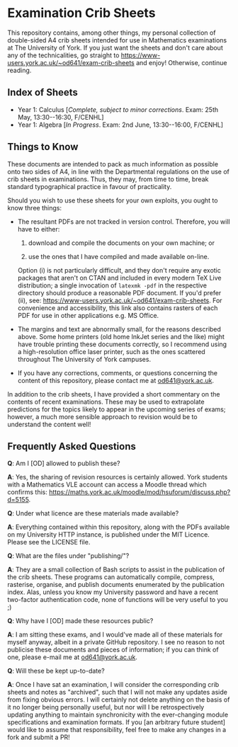 # Examination Crib Sheets

This repository contains, among other things, my personal collection of
double-sided A4 crib sheets intended for use in Mathematics examinations at The
University of York. If you just want the sheets and don't care about any of the
technicalities, go straight to
<https://www-users.york.ac.uk/~od641/exam-crib-sheets> and enjoy! Otherwise,
continue reading.

## Index of Sheets

 * Year 1: Calculus [*Complete, subject to minor corrections*. Exam: 25th May,
   13:30--16:30, F/CENHL]
 * Year 1: Algebra [*In Progress*. Exam: 2nd June, 13:30--16:00, F/CENHL]

## Things to Know

These documents are intended to pack as much information as possible onto two
sides of A4, in line with the Departmental regulations on the use of crib sheets
in examinations. Thus, they may, from time to time, break standard typographical
practice in favour of practicality.

Should you wish to use these sheets for your own exploits, you ought to know
three things:

* The resultant PDFs are not tracked in version control. Therefore, you will
  have to either:

    1. download and compile the documents on your own machine; or

    2. use the ones that I have compiled and made available on-line.

  Option (i) is not particularly difficult, and they don't require any exotic
  packages that aren't on CTAN and included in every modern TeX Live
  distribution; a single invocation of `latexmk -pdf` in the respective
  directory should produce a reasonable PDF document. If you'd prefer (ii), see:
  <https://www-users.york.ac.uk/~od641/exam-crib-sheets>. For convenience and
  accessibility, this link also contains rasters of each PDF for use in other
  applications e.g. MS Office.

* The margins and text are abnormally small, for the reasons described
  above.  Some home printers (old home InkJet series and the like) might
  have trouble printing these documents correctly, so I recommend using a
  high-resolution office laser printer, such as the ones scattered
  throughout The University of York campuses.

* If you have any corrections, comments, or questions concerning the content
  of this repository, please contact me at <od641@york.ac.uk>.

In addition to the crib sheets, I have provided a short commentary on the
contents of recent examinations. These may be used to extrapolate predictions
for the topics likely to appear in the upcoming series of exams; however, a
much more sensible approach to revision would be to understand the content well!

## Frequently Asked Questions

**Q**: Am I [OD] allowed to publish these?

**A**: Yes, the sharing of revision resources is certainly allowed. York
students with a Mathematics VLE account can access a Moodle thread which
confirms this:
<https://maths.york.ac.uk/moodle/mod/hsuforum/discuss.php?d=5155>.

**Q**: Under what licence are these materials made available?

**A**: Everything contained within this repository, along with the PDFs
available on my University HTTP instance, is published under the MIT Licence.
Please see the LICENSE file.

**Q**: What are the files under "publishing/"?

**A**: They are a small collection of Bash scripts to assist in the publication
of the crib sheets. These programs can automatically compile, compress,
rasterise, organise, and publish documents enumerated by the publication index.
Alas, unless you know my University password and have a recent two-factor
authentication code, none of functions will be very useful to you ;)

**Q**: Why have I [OD] made these resources public?

**A**: I am sitting these exams, and I would've made all of these materials for
myself anyway, albeit in a private GitHub repository. I see no reason to not
publicise these documents and pieces of information; if you can think of one,
please e-mail me at <od641@york.ac.uk>.

**Q**: Will these be kept up-to-date?

**A**: Once I have sat an examination, I will consider the corresponding crib
sheets and notes as "archived", such that I will not make any updates aside from
fixing obvious errors. I will certainly not delete anything on the basis of it
no longer being personally useful, but nor will I be retrospectively updating
anything to maintain synchronicity with the ever-changing module specifications
and examination formats. If you [an arbitrary future student] would like to
assume that responsibility, feel free to make any changes in a fork and submit a
PR!

